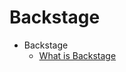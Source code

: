 # Backstage

- Backstage
  - [What is Backstage](https://backstage.io/docs/overview/what-is-backstage)
